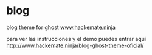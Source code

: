 # blog
blog theme for ghost www.hackemate.ninja

para ver las instrucciones y el demo puedes entrar aquí http://www.hackemate.ninja/blog-ghost-theme-oficial/

